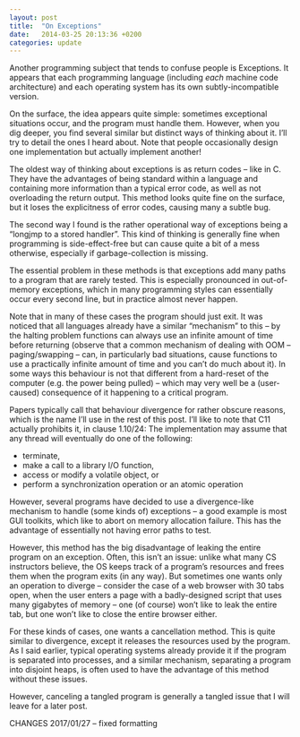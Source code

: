 ```yaml
---
layout: post
title:  "On Exceptions"
date:   2014-03-25 20:13:36 +0200
categories: update
---
```


Another programming subject that tends to confuse people is Exceptions. It appears that each programming language (including *each* machine code architecture) and each operating system has its own subtly-incompatible version.

On the surface, the idea appears quite simple: sometimes exceptional situations occur, and the program must handle them. However, when you dig deeper, you find several similar but distinct ways of thinking about it. I’ll try to detail the ones I heard about. Note that people occasionally design one implementation but actually implement another!

The oldest way of thinking about exceptions is as return codes – like in C. They have the advantages of being standard within a language and containing more information than a typical error code, as well as not overloading the return output. This method looks quite fine on the surface, but it loses the explicitness of error codes, causing many a subtle bug.

The second way I found is the rather operational way of exceptions being a “longjmp to a stored handler”. This kind of thinking is generally fine when programming is side-effect-free but can cause quite a bit of a mess otherwise, especially if garbage-collection is missing.

The essential problem in these methods is that exceptions add many paths to a program that are rarely tested. This is especially pronounced in out-of-memory exceptions, which in many programming styles can essentially occur every second line, but in practice almost never happen.

Note that in many of these cases the program should just exit. It was noticed that all languages already have a similar “mechanism” to this – by the halting problem functions can always use an infinite amount of time before returning (observe that a common mechanism of dealing with OOM – paging/swapping – can, in particularly bad situations, cause functions to use a practically infinite amount of time and you can’t do much about it). In some ways this behaviour is not that different from a hard-reset of the computer (e.g. the power being pulled) – which may very well be a (user-caused) consequence of it happening to a critical program.

Papers typically call that behaviour divergence for rather obscure reasons, which is the name I’ll use in the rest of this post. I’ll like to note that C11 actually prohibits it, in clause 1.10/24:
  The implementation may assume that any thread will eventually do one of the following:
  - terminate,
  - make a call to a library I/O function,
  - access or modify a volatile object, or
  - perform a synchronization operation or an atomic operation

 

However, several programs have decided to use a divergence-like mechanism to handle (some kinds of) exceptions – a good example is most GUI toolkits, which like to abort on memory allocation failure. This has the advantage of essentially not having error paths to test.

However, this method has the big disadvantage of leaking the entire program on an exception. Often, this isn’t an issue: unlike what many CS instructors believe, the OS keeps track of a program’s resources and frees them when the program exits (in any way). But sometimes one wants only an operation to diverge – consider the case of a web browser with 30 tabs open, when the user enters a page with a badly-designed script that uses many gigabytes of memory – one (of course) won’t like to leak the entire tab, but one won’t like to close the entire browser either.

For these kinds of cases, one wants a cancellation method. This is quite similar to divergence, except it releases the resources used by the program. As I said earlier, typical operating systems already provide it if the program is separated into processes, and a similar mechanism, separating a program into disjoint heaps, is often used to have the advantage of this method without these issues.

However, canceling a tangled program is generally a tangled issue that I will leave for a later post.

 

CHANGES 2017/01/27 – fixed formatting
